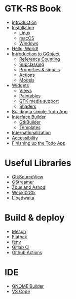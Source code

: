 # GTK-RS Book

- [Introduction](basics/introduction.md)
- [Installation](basics/installation.md)
    - [Linux](basics/linux.md)
    - [macOS]()
    - [Windows]()
- [Hello, World!]()
- [Introduction to GObject]()
    - [Reference Counting]()
    - [Subclassing]()
    - [Properties & signals]()
    - [Actions]()
    - [Models]()
- [Widgets]()
    - [Views]()
    - [Paintables]()
    - [GTK media support]()
    - [Shaders]()
- [Building a simple Todo App]()
- [Interface Builder]()
    - [GtkBuilder]()
    - [Templates]()
- [Internationalization]()
- [Accessibility]()
- [Finishing up the Todo App]()

# Useful Libraries

- [GtkSourceView]()
- [GStreamer]()
- [Zbus and Ashpd]()
- [Webkit2Gtk]()
- [Libadwaita]()

# Build & deploy

- [Meson]()
- [Flatpak]()
- [fenv](build/fenv.md)
- [Gitlab CI]()
- [Github Actions]()

# IDE

- [GNOME Builder](ide/builder.md)
- [VS Code](ide/vscode.md)